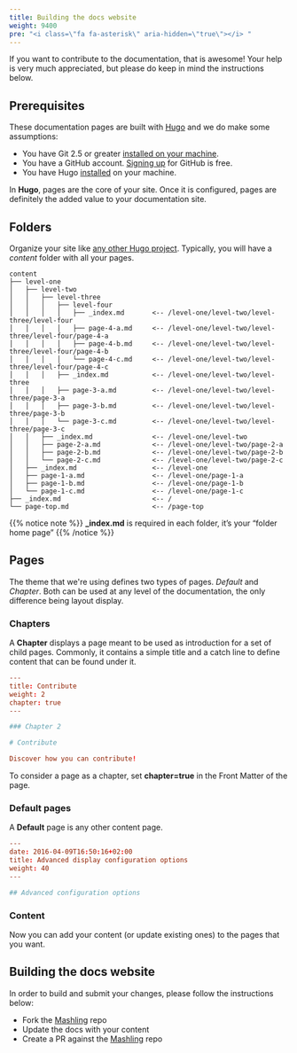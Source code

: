 ```yaml
---
title: Building the docs website
weight: 9400
pre: "<i class=\"fa fa-asterisk\" aria-hidden=\"true\"></i> "
---
```


If you want to contribute to the documentation, that is awesome! Your help is very much appreciated, but please do keep in mind the instructions below.

## Prerequisites
These documentation pages are built with [Hugo](https://gethugo.io) and we do make some assumptions:

* You have Git 2.5 or greater [installed on your machine](https://git-scm.com/downloads).
* You have a GitHub account. [Signing up](https://github.com/join) for GitHub is free.
* You have Hugo [installed](https://gohugo.io/getting-started/quick-start/) on your machine.

In **Hugo**, pages are the core of your site. Once it is configured, pages are definitely the added value to your documentation site.

## Folders

Organize your site like [any other Hugo project](https://gohugo.io/content/organization/). Typically, you will have a *content* folder with all your pages.

    content
    ├── level-one 
    │   ├── level-two
    │   │   ├── level-three
    │   │   │   ├── level-four
    │   │   │   │   ├── _index.md       <-- /level-one/level-two/level-three/level-four
    │   │   │   │   ├── page-4-a.md     <-- /level-one/level-two/level-three/level-four/page-4-a
    │   │   │   │   ├── page-4-b.md     <-- /level-one/level-two/level-three/level-four/page-4-b
    │   │   │   │   └── page-4-c.md     <-- /level-one/level-two/level-three/level-four/page-4-c
    │   │   │   ├── _index.md           <-- /level-one/level-two/level-three
    │   │   │   ├── page-3-a.md         <-- /level-one/level-two/level-three/page-3-a
    │   │   │   ├── page-3-b.md         <-- /level-one/level-two/level-three/page-3-b
    │   │   │   └── page-3-c.md         <-- /level-one/level-two/level-three/page-3-c
    │   │   ├── _index.md               <-- /level-one/level-two
    │   │   ├── page-2-a.md             <-- /level-one/level-two/page-2-a
    │   │   ├── page-2-b.md             <-- /level-one/level-two/page-2-b
    │   │   └── page-2-c.md             <-- /level-one/level-two/page-2-c
    │   ├── _index.md                   <-- /level-one
    │   ├── page-1-a.md                 <-- /level-one/page-1-a
    │   ├── page-1-b.md                 <-- /level-one/page-1-b
    │   └── page-1-c.md                 <-- /level-one/page-1-c
    ├── _index.md                       <-- /
    └── page-top.md                     <-- /page-top

{{% notice note %}}
**_index.md** is required in each folder, it’s your “folder home page”
{{% /notice %}}

## Pages
The theme that we're using defines two types of pages. *Default* and *Chapter*. Both can be used at any level of the documentation, the only difference being layout display.
### Chapters
A **Chapter** displays a page meant to be used as introduction for a set of child pages. Commonly, it contains a simple title and a catch line to define content that can be found under it.
```toml
---
title: Contribute
weight: 2
chapter: true
---

### Chapter 2

# Contribute

Discover how you can contribute!
```
To consider a page as a chapter, set **chapter=true** in the Front Matter of the page.

### Default pages
A **Default** page is any other content page.

```toml
---
date: 2016-04-09T16:50:16+02:00
title: Advanced display configuration options
weight: 40
---

## Advanced configuration options
```

### Content
Now you can add your content (or update existing ones) to the pages that you want. 

## Building the docs website
In order to build and submit your changes, please follow the instructions below:

* Fork the [Mashling](https://github.com/TIBCOSoftware/mashling) repo
* Update the docs with your content
* Create a PR against the [Mashling](https://github.com/TIBCOSoftware/mashling) repo